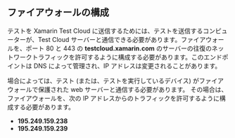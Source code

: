 ## <a name="firewall-configuration"></a>ファイアウォールの構成

テストを Xamarin Test Cloud に送信するためには、テストを送信するコンピューターが、Test Cloud サーバーと通信できる必要があります。ファイアウォールを、ポート 80 と 443 の **testcloud.xamarin.com** のサーバーの往復のネットワークトラフィックを許可するように構成する必要があります。このエンドポイントは DNS によって管理され、IP アドレスは変更されることがあります。

場合によっては、テスト (または、テストを実行しているデバイス) がファイアウォールで保護された web サーバーと通信する必要があります。 その場合は、ファイアウォールを、次の IP アドレスからのトラフィックを許可するように構成する必要があります。

* **195.249.159.238**
* **195.249.159.239**
